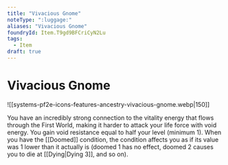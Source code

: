 ```yaml
---
title: "Vivacious Gnome"
noteType: ":luggage:"
aliases: "Vivacious Gnome"
foundryId: Item.T9gd9BFCriCyN2Lu
tags:
  - Item
draft: true
---
```


# Vivacious Gnome
![[systems-pf2e-icons-features-ancestry-vivacious-gnome.webp|150]]

You have an incredibly strong connection to the vitality energy that flows through the First World, making it harder to attack your life force with void energy. You gain void resistance equal to half your level (minimum 1). When you have the [[Doomed]] condition, the condition affects you as if its value was 1 lower than it actually is (doomed 1 has no effect, doomed 2 causes you to die at [[Dying|Dying 3]], and so on).
